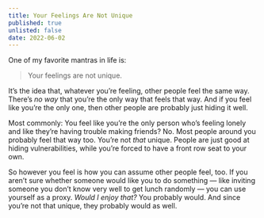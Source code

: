 ```yaml
---
title: Your Feelings Are Not Unique
published: true
unlisted: false
date: 2022-06-02
---
```


One of my favorite mantras in life is:

> Your feelings are not unique.

It’s the idea that, whatever you’re feeling, other people feel the same way. There’s _no way_ that you’re the only way that feels that way. And if you feel like you’re the only one, then other people are probably just hiding it well.

Most commonly: You feel like you’re the only person who’s feeling lonely and like they’re having trouble making friends? No. Most people around you probably feel that way too. You’re not _that_ unique. People are just good at hiding vulnerabilities, while you’re forced to have a front row seat to your own.

So however you feel is how you can assume other people feel, too. If you aren’t sure whether someone would like you to do something — like inviting someone you don’t know very well to get lunch randomly — you can use yourself as a proxy. _Would I enjoy that?_ You probably would. And since you’re not that unique, they probably would as well.
